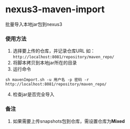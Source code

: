 # nexus3-maven-import
批量导入本地jar包到nexus3

### 使用方法
1.  选择要上传的仓库，并记录仓库URL
如：`http://localhost:8081/repository/maven_repo/`
2.  将脚本拷贝到本地jar所在的目录
3.  运行命令
```shell
sh mavenImport.sh -u 用户名 -p 密码 -r http://localhost:8081/repository/maven_repo/
```
4. 检查jar是否完全导入

### 备注
1. 如果需要上传snapshots包到仓库，需设置仓库为**Mixed**
